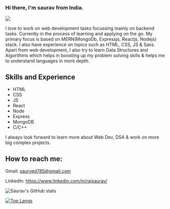 ### Hi there, I'm saurav from India. 
![](https://komarev.com/ghpvc/?username=sauravrajleaf)

I love to work on web development tasks focussing mainly on backend tasks. Currently in the process of learning and applying on the go. My primary focus is based on MERN(MongoDb, Expressjs, Reactjs, Nodejs) stack. I also have experience on topics such as HTML, CSS, JS & Sass. Apart from web development, I also try to learn Data Structures and Algorithms which helps in boosting up my problem solving skills & helps me to understand languages in more depth. 


## Skills and Experience 

* HTML
* CSS
* JS
* React
* Node
* Express
* MongoDB
* C/C++

I always look forward to learn more about Web Dev, DSA & work on more big complex projects. 

## How to reach me:
Gmail: saurved785@gmail.com

LinkedIn: https://www.linkedin.com/in/rajsaurav/

![Saurav's GitHub stats](https://github-readme-stats.vercel.app/api?username=sauravrajleaf&theme=radical&show_icons=true)

[![Top Langs](https://github-readme-stats.vercel.app/api/top-langs/?username=sauravrajleaf&theme=radical)](https://github.com/sauravrajleaf/github-readme-stats)



